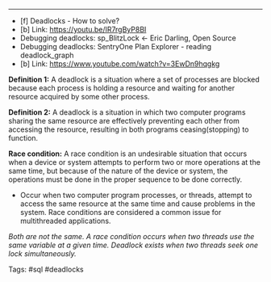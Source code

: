 ***
- [f] Deadlocks - How to solve?
- [b] Link: https://youtu.be/IR7rgByP8BI
- Debugging deadlocks: sp_BlitzLock <- Eric Darling, Open Source
- Debugging deadlocks: SentryOne Plan Explorer - reading deadlock_graph 
- [b] Link: https://www.youtube.com/watch?v=3EwDn9hqgkg
      
**Definition 1:** A deadlock is a situation where a set of processes are blocked because each process is holding a resource and waiting for another resource acquired by some other process. 

**Definition 2:** A deadlock is a situation in which two computer programs sharing the same resource are effectively preventing each other from accessing the resource, resulting in both programs ceasing(stopping) to function.

**Race condition:**
A race condition is an undesirable situation that occurs when a device or system attempts to perform two or more operations at the same time, but because of the nature of the device or system, the operations must be done in the proper sequence to be done correctly.

- Occur when two computer program processes, or threads, attempt to access the same resource at the same time and cause problems in the system. Race conditions are considered a common issue for multithreaded applications.

*Both are not the same. A race condition occurs when two threads use the same variable at a given time. Deadlock exists when two threads seek one lock simultaneously.*


Tags: #sql #deadlocks